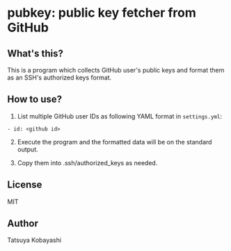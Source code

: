 # pubkey: public key fetcher from GitHub

## What's this?
This is a program which collects GitHub user's public keys and format them as an SSH's authorized keys format.

## How to use?
1. List multiple GitHub user IDs as following YAML format in `settings.yml`:

```
- id: <github id>
```

2. Execute the program and the formatted data will be on the standard output.

3. Copy them into .ssh/authorized_keys as needed.

## License
MIT

## Author
Tatsuya Kobayashi
